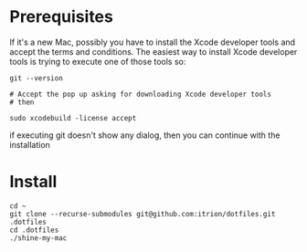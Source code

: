 # Prerequisites
If it's a new Mac, possibly you have to install the Xcode developer tools and accept the terms and conditions. The easiest way to install Xcode developer tools is trying to execute one of those tools so:

```
git --version

# Accept the pop up asking for downloading Xcode developer tools
# then

sudo xcodebuild -license accept
```

if executing git doesn't show any dialog, then you can continue with the installation

# Install
```
cd ~
git clone --recurse-submodules git@github.com:itrion/dotfiles.git .dotfiles
cd .dotfiles
./shine-my-mac
```

